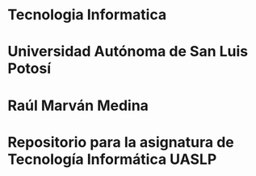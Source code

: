 # Tecnologia Informatica
# Universidad Autónoma de San Luis Potosí
# Raúl Marván Medina
# Repositorio para la asignatura de Tecnología Informática UASLP

